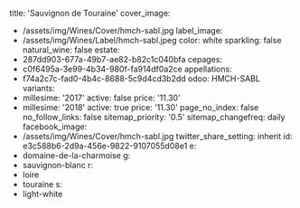 title: 'Sauvignon de Touraine'
cover_image:
  - /assets/img/Wines/Cover/hmch-sabl.jpg
label_image:
  - /assets/img/Wines/Label/hmch-sabl.jpeg
color: white
sparkling: false
natural_wine: false
estate:
  - 287dd903-677a-49b7-ae82-b82c1c040bfa
cepages:
  - c0f6495a-3e99-4b34-980f-fa914df0a2ce
appellations:
  - f74a2c7c-fad0-4b4c-8688-5c9d4cd3b2dd
odoo: HMCH-SABL
variants:
  -
    millesime: '2017'
    active: false
    price: '11.30'
  -
    millesime: '2018'
    active: true
    price: '11.30' 
page_no_index: false
no_follow_links: false
sitemap_priority: '0.5'
sitemap_changefreq: daily
facebook_image:
  - /assets/img/Wines/Cover/hmch-sabl.jpg
twitter_share_setting: inherit
id: e3c588b6-2d9a-456e-9822-9107055d08e1
e:
  - domaine-de-la-charmoise
g:
  - sauvignon-blanc
r:
  - loire
  - touraine
s:
  - light-white
